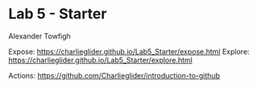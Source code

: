 # Lab 5 - Starter

Alexander Towfigh

Expose: https://charlieglider.github.io/Lab5_Starter/expose.html
Explore: https://charlieglider.github.io/Lab5_Starter/explore.html


Actions: https://github.com/Charlieglider/introduction-to-github
